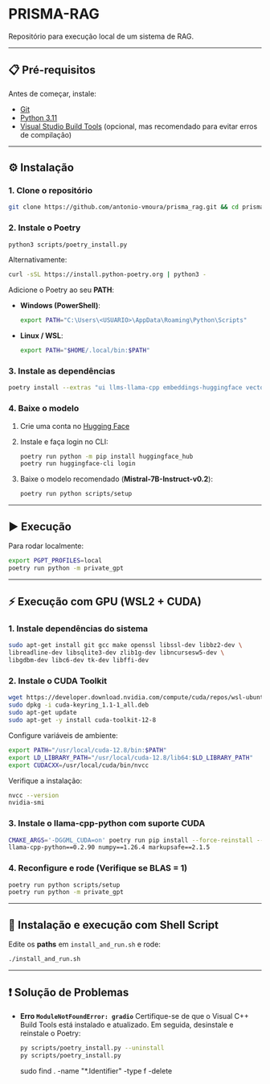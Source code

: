 # **PRISMA-RAG**

Repositório para execução local de um sistema de RAG.

---

## 📋 Pré-requisitos

Antes de começar, instale:

* [Git](https://git-scm.com/download/win)
* [Python 3.11](https://www.python.org/downloads/release/python-3119/)
* [Visual Studio Build Tools](https://visualstudio.microsoft.com/pt-br/visual-cpp-build-tools/) (opcional, mas recomendado para evitar erros de compilação)

---

## ⚙️ Instalação

### 1. Clone o repositório

```sh
git clone https://github.com/antonio-vmoura/prisma_rag.git && cd prisma_rag
```

### 2. Instale o Poetry

```sh
python3 scripts/poetry_install.py
```

Alternativamente:

```sh
curl -sSL https://install.python-poetry.org | python3 -
```

Adicione o Poetry ao seu **PATH**:

* **Windows (PowerShell)**:

  ```sh
  export PATH="C:\Users\<USUARIO>\AppData\Roaming\Python\Scripts"
  ```
* **Linux / WSL**:

  ```sh
  export PATH="$HOME/.local/bin:$PATH"
  ```

### 3. Instale as dependências

```sh
poetry install --extras "ui llms-llama-cpp embeddings-huggingface vector-stores-qdrant"
```

### 4. Baixe o modelo

1. Crie uma conta no [Hugging Face](https://huggingface.co/)

2. Instale e faça login no CLI:

   ```sh
   poetry run python -m pip install huggingface_hub
   poetry run huggingface-cli login
   ```

3. Baixe o modelo recomendado (**Mistral-7B-Instruct-v0.2**):

   ```sh
   poetry run python scripts/setup
   ```

---

## ▶️ Execução

Para rodar localmente:

```sh
export PGPT_PROFILES=local
poetry run python -m private_gpt
```

---

## ⚡ Execução com GPU (WSL2 + CUDA)

### 1. Instale dependências do sistema

```sh
sudo apt-get install git gcc make openssl libssl-dev libbz2-dev \
libreadline-dev libsqlite3-dev zlib1g-dev libncursesw5-dev \
libgdbm-dev libc6-dev tk-dev libffi-dev
```

### 2. Instale o CUDA Toolkit

```sh
wget https://developer.download.nvidia.com/compute/cuda/repos/wsl-ubuntu/x86_64/cuda-keyring_1.1-1_all.deb
sudo dpkg -i cuda-keyring_1.1-1_all.deb
sudo apt-get update
sudo apt-get -y install cuda-toolkit-12-8
```

Configure variáveis de ambiente:

```sh
export PATH="/usr/local/cuda-12.8/bin:$PATH"
export LD_LIBRARY_PATH="/usr/local/cuda-12.8/lib64:$LD_LIBRARY_PATH"
export CUDACXX=/usr/local/cuda/bin/nvcc
```


<!-- 
export PATH="/usr/local/cuda-12.8/bin:$PATH"
export LD_LIBRARY_PATH="/usr/local/cuda-12.8/lib64:$LD_LIBRARY_PATH"
export CUDACXX=/usr/local/cuda/bin/nvcc
-->

Verifique a instalação:

```sh
nvcc --version
nvidia-smi
```

### 3. Instale o **llama-cpp-python** com suporte CUDA

```sh
CMAKE_ARGS='-DGGML_CUDA=on' poetry run pip install --force-reinstall --no-cache-dir \
llama-cpp-python==0.2.90 numpy==1.26.4 markupsafe==2.1.5
```

### 4. Reconfigure e rode (Verifique se BLAS = 1)

```sh
poetry run python scripts/setup
poetry run python -m private_gpt
```

---

## 🔧 Instalação e execução com Shell Script

Edite os **paths** em `install_and_run.sh` e rode:

```sh
./install_and_run.sh
```

---

## ❗ Solução de Problemas

* **Erro `ModuleNotFoundError: gradio`**
  Certifique-se de que o Visual C++ Build Tools está instalado e atualizado.
  Em seguida, desinstale e reinstale o Poetry:

  ```sh
  py scripts/poetry_install.py --uninstall
  py scripts/poetry_install.py
  ```

  sudo find . -name "*.Identifier" -type f -delete